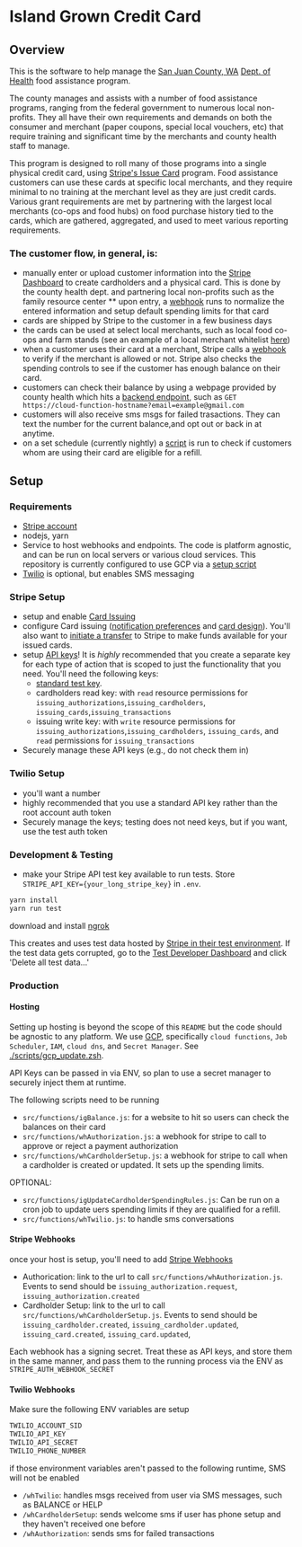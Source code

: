# Island Grown Credit Card

## Overview

This is the software to help manage the [San Juan County, WA](https://sanjuanco.com/) [Dept. of Health](https://sanjuanco.com/1777/Health-Community-Services) food assistance program.

The county manages and assists with a number of food assistance programs, ranging from the federal government to numerous local non-profits. They all have their own requirements and demands on both the consumer and merchant (paper coupons, special local vouchers, etc) that require training and significant time by the merchants and county health staff to manage.

This program is designed to roll many of those programs into a single physical credit card, using [Stripe's Issue Card](https://stripe.com/issuing) program. Food assistance customers can use these cards at specific local merchants, and they require minimal to no training at the merchant level as they are just credit cards. Various grant requirements are met by partnering with the largest local merchants (co-ops and food hubs) on food purchase history tied to the cards, which are gathered, aggregated, and used to meet various reporting requirements.

### The customer flow, in general, is:

* manually enter or upload customer information into the [Stripe Dashboard](https://dashboard.stripe.com/issuing/cardholders) to create cardholders and a physical card. This is done by the county health dept. and partnering local non-profits such as the family resource center
** upon entry, a [webhook](./src/functions/whCardholderSetup.js) runs to normalize the entered information and setup default spending limits for that card
* cards are shipped by Stripe to the customer in a few business days
* the cards can be used at select local merchants, such as local food co-ops and farm stands (see an example of a local merchant whitelist [here](./config/app_configs.yml))
* when a customer uses their card at a merchant, Stripe calls a [webhook](./src/functions/whAuthorization.js) to verify if the merchant is allowed or not. Stripe also checks the spending controls to see if the customer has enough balance on their card.
* customers can check their balance by using a webpage provided by county health which hits a [backend endpoint](./src/functions/igBalance.js), such as `GET https://cloud-function-hostname?email=example@gmail.com`
* customers will also receive sms msgs for failed trasactions.  They can text the number for the current balance,and opt out or back in at anytime.
* on a set schedule (currently nightly) a [script](https://github.com/skippy/island_grown/blob/main/src/functions/igUpdateCardholderSpendingRules.js) is run to check if customers whom are using their card are eligible for a refill.



## Setup

### Requirements

* [Stripe account](https://dashboard.stripe.com/register)
* nodejs, yarn
* Service to host webhooks and endpoints.  The code is platform agnostic, and can be run on local servers or various cloud services.  This repository is currently configured to use GCP via a [setup script](scripts/gcp_update.zsh)
* [Twilio](https://www.twilio.com/) is optional, but enables SMS messaging


### Stripe Setup

* setup and enable [Card Issuing](https://stripe.com/issuing)
* configure Card issuing ([notification preferences](https://dashboard.stripe.com/settings/issuing/balance-notifications) and [card design](https://dashboard.stripe.com/settings/issuing/card-design)).  You'll also want to [initiate a transfer](https://dashboard.stripe.com/balance/overview) to Stripe to make funds available for your issued cards.
* setup [API keys](https://dashboard.stripe.com/apikeys)!  It is *highly* recommended that you create a separate key for each type of action that is scoped to just the functionality that you need.  You'll need the following keys:
   * [standard test key](https://dashboard.stripe.com/test/apikeys).
   * cardholders read key: with `read` resource permissions for `issuing_authorizations`,`issuing_cardholders`, `issuing_cards`,`issuing_transactions`
   * issuing write key: with `write` resource permissions for `issuing_authorizations`,`issuing_cardholders`, `issuing_cards`, and `read` permissions for `issuing_transactions`
 * Securely manage these API keys (e.g., do not check them in)


### Twilio Setup
* you'll want a number
* highly recommended that you use a standard API key rather than the root account auth token
* Securely manage the keys; testing does not need keys, but if you want, use the test auth token


### Development & Testing

* make your Stripe API test key available to run tests. Store `STRIPE_API_KEY={your_long_stripe_key}` in `.env`.

```sh
yarn install
yarn run test
```

download and install [ngrok](https://ngrok.com/download)

This creates and uses test data hosted by [Stripe in their test environment](https://dashboard.stripe.com/test/developers).  If the test data gets corrupted, go to the [Test Developer Dashboard](https://dashboard.stripe.com/test/developers) and click 'Delete all test data…'


### Production

#### Hosting

Setting up hosting is beyond the scope of this `README` but the code should be agnostic to any platform.  We use [GCP](https://cloud.google), specifically `cloud functions`, `Job Scheduler`, `IAM`, `cloud dns`, and `Secret Manager`.  See [./scripts/gcp_update.zsh](./scripts/gcp_update.zsh).

API Keys can be passed in via ENV, so plan to use a secret manager to securely inject them at runtime.

The following scripts need to be running
* `src/functions/igBalance.js`: for a website to hit so users can check the balances on their card
* `src/functions/whAuthorization.js`: a webhook for stripe to call to approve or reject a payment authorization
* `src/functions/whCardholderSetup.js`: a webhook for stripe to call when a cardholder is created or updated.  It sets up the spending limits.

OPTIONAL:
* `src/functions/igUpdateCardholderSpendingRules.js`: Can be run on a cron job to update uers spending limits if they are qualified for a refill.
* `src/functions/whTwilio.js`: to handle sms conversations


#### Stripe Webhooks

once your host is setup, you'll need to add [Stripe Webhooks](https://dashboard.stripe.com/webhooks)

* Authorication: link to the url to call `src/functions/whAuthorization.js`.  Events to send should be `issuing_authorization.request`, `issuing_authorization.created`
* Cardholder Setup: link to the url to call `src/functions/whCardholderSetup.js`.  Events to send should be `issuing_cardholder.created`, `issuing_cardholder.updated`, `issuing_card.created`, `issuing_card.updated`,

Each webhook has a signing secret.  Treat these as API keys, and store them in the same manner, and pass them to the running process via the ENV as `STRIPE_AUTH_WEBHOOK_SECRET`


#### Twilio Webhooks

Make sure the following ENV variables are setup
```sh
TWILIO_ACCOUNT_SID
TWILIO_API_KEY
TWILIO_API_SECRET
TWILIO_PHONE_NUMBER
```
if those environment variables aren't passed to the following runtime, SMS will not be enabled
* `/whTwilio`: handles msgs received from user via SMS messages, such as BALANCE or HELP
* `/whCardholderSetup`: sends welcome sms if user has phone setup and they haven't received one before
* `/whAuthorization`: sends sms for failed transactions

